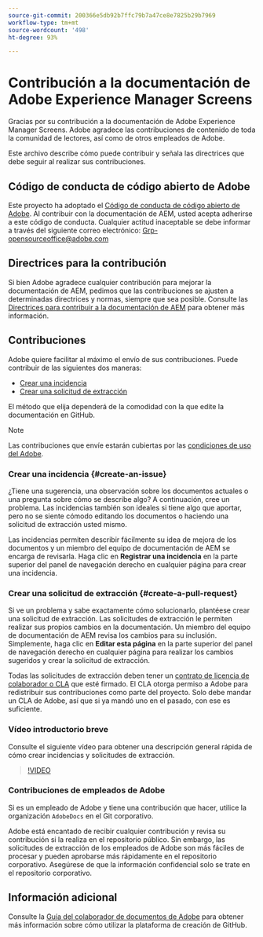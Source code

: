 ```yaml
---
source-git-commit: 200366e5db92b7ffc79b7a47ce8e7825b29b7969
workflow-type: tm+mt
source-wordcount: '498'
ht-degree: 93%

---
```

# Contribución a la documentación de Adobe Experience Manager Screens

Gracias por su contribución a la documentación de Adobe Experience Manager Screens. Adobe agradece las contribuciones de contenido de toda la comunidad de lectores, así como de otros empleados de Adobe.

Este archivo describe cómo puede contribuir y señala las directrices que debe seguir al realizar sus contribuciones.

## Código de conducta de código abierto de Adobe

Este proyecto ha adoptado el [Código de conducta de código abierto de Adobe](code-of-conduct.md). Al contribuir con la documentación de AEM, usted acepta adherirse a este código de conducta. Cualquier actitud inaceptable se debe informar a través del siguiente correo electrónico: [Grp-opensourceoffice@adobe.com](mailto:Grp-opensourceoffice@adobe.com)

## Directrices para la contribución

Si bien Adobe agradece cualquier contribución para mejorar la documentación de AEM, pedimos que las contribuciones se ajusten a determinadas directrices y normas, siempre que sea posible. Consulte las [Directrices para contribuir a la documentación de AEM](guidelines.md) para obtener más información.

## Contribuciones

Adobe quiere facilitar al máximo el envío de sus contribuciones. Puede contribuir de las siguientes dos maneras:

* [Crear una incidencia](#create-an-issue)
* [Crear una solicitud de extracción](#create-a-pull-request)

El método que elija dependerá de la comodidad con la que edite la documentación en GitHub.

>[!NOTE]
>
>Las contribuciones que envíe estarán cubiertas por las [condiciones de uso del Adobe](https://www.adobe.com/es/legal/terms.html).

### Crear una incidencia {#create-an-issue}

¿Tiene una sugerencia, una observación sobre los documentos actuales o una pregunta sobre cómo se describe algo? A continuación, cree un problema. Las incidencias también son ideales si tiene algo que aportar, pero no se siente cómodo editando los documentos o haciendo una solicitud de extracción usted mismo.

Las incidencias permiten describir fácilmente su idea de mejora de los documentos y un miembro del equipo de documentación de AEM se encarga de revisarla. Haga clic en **Registrar una incidencia** en la parte superior del panel de navegación derecho en cualquier página para crear una incidencia.

### Crear una solicitud de extracción {#create-a-pull-request}

Si ve un problema y sabe exactamente cómo solucionarlo, plantéese crear una solicitud de extracción. Las solicitudes de extracción le permiten realizar sus propios cambios en la documentación. Un miembro del equipo de documentación de AEM revisa los cambios para su inclusión. Simplemente, haga clic en **Editar esta página** en la parte superior del panel de navegación derecho en cualquier página para realizar los cambios sugeridos y crear la solicitud de extracción.

Todas las solicitudes de extracción deben tener un [contrato de licencia de colaborador o CLA](https://opensource.adobe.com/cla.html) que esté firmado. El CLA otorga permiso a Adobe para redistribuir sus contribuciones como parte del proyecto. Solo debe mandar un CLA de Adobe, así que si ya mandó uno en el pasado, con ese es suficiente.

### Vídeo introductorio breve

Consulte el siguiente vídeo para obtener una descripción general rápida de cómo crear incidencias y solicitudes de extracción.

>[!VIDEO](https://video.tv.adobe.com/v/27069)

### Contribuciones de empleados de Adobe

Si es un empleado de Adobe y tiene una contribución que hacer, utilice la organización `AdobeDocs` en el Git corporativo.

Adobe está encantado de recibir cualquier contribución y revisa su contribución si la realiza en el repositorio público. Sin embargo, las solicitudes de extracción de los empleados de Adobe son más fáciles de procesar y pueden aprobarse más rápidamente en el repositorio corporativo. Asegúrese de que la información confidencial solo se trate en el repositorio corporativo.

## Información adicional

Consulte la [Guía del colaborador de documentos de Adobe](https://experienceleague.adobe.com/es_es/docs/contributor/contributor-guide/introduction) para obtener más información sobre cómo utilizar la plataforma de creación de GitHub.
